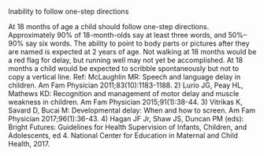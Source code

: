 Inability to follow one-step directions

At 18 months of age a child should follow one-step directions. Approximately 90% of 18-month-olds say
at least three words, and 50%–90% say six words. The ability to point to body parts or pictures after they
are named is expected at 2 years of age. Not walking at 18 months would be a red flag for delay, but
running well may not yet be accomplished. At 18 months a child would be expected to scribble
spontaneously but not to copy a vertical line.
Ref: McLaughlin MR: Speech and language delay in children. Am Fam Physician 2011;83(10):1183-1188. 2) Lurio JG, Peay
HL, Mathews KD: Recognition and management of motor delay and muscle weakness in children. Am Fam Physician
2015;91(1):38-44. 3) Vitrikas K, Savard D, Bucai M: Developmental delay: When and how to screen. Am Fam Physician
2017;96(1):36-43. 4) Hagan JF Jr, Shaw JS, Duncan PM (eds): Bright Futures: Guidelines for Health Supervision of
Infants, Children, and Adolescents, ed 4. National Center for Education in Maternal and Child Health, 2017.